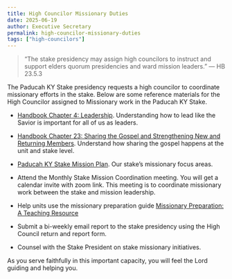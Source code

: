 ```yaml
---
title: High Councilor Missionary Duties
date: 2025-06-19
author: Executive Secretary
permalink: high-councilor-missionary-duties
tags: ["high-councilors"]
---
```

> “The stake presidency may assign high councilors to instruct and support elders quorum presidencies and ward mission leaders.” — HB 23.5.3

The Paducah KY Stake presidency requests a high councilor to coordinate missionary efforts in the stake. Below are some reference materials for the High Councilor assigned to Missionary work in the Paducah KY Stake.

- [Handbook Chapter 4: Leadership](https://www.churchofjesuschrist.org/study/manual/general-handbook/4-leadership-in-the-church-of-jesus-christ?lang=eng#title_number2). Understanding how to lead like the Savior is important for all of us as leaders.

- [Handbook Chapter 23: Sharing the Gospel and Strengthening New and Returning Members](https://www.churchofjesuschrist.org/study/manual/general-handbook/23?lang=eng). Understand how sharing the gospel happens at the unit and stake level.

- [Paducah KY Stake Mission Plan](paducah-ky-stake-mission-plan/). Our stake’s missionary focus areas.

- Attend the Monthly Stake Mission Coordination meeting. You will get a calendar invite with zoom link. This meeting is to coordinate missionary work between the stake and mission leadership.

- Help units use the missionary preparation guide [Missionary Preparation: A Teaching Resource](https://www.churchofjesuschrist.org/study/manual/missionary-preparation-teacher-manual-2025?lang=eng)

- Submit a bi-weekly email report to the stake presidency using the High Council return and report form.

- Counsel with the Stake President on stake missionary initiatives.

As you serve faithfully in this important capacity, you will feel the Lord guiding and helping you.